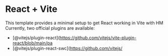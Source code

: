 # React + Vite

This template provides a minimal setup to get React working in Vite with HM
Currently, two official plugins are available:

- [@vitejs/plugin-react](https://github.com/vitejs/vite-plugin-react/blob/main/pa
- [@vitejs/plugin-react-swc](https://github.com/vitejs/
